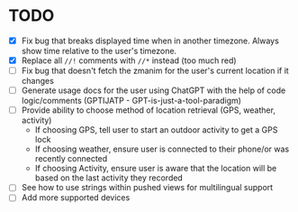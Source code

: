 # TODO

- [x] Fix bug that breaks displayed time when in another timezone. Always show time relative to the user's timezone.
- [x] Replace all `//!` comments with `//*` instead (too much red)
- [ ] Fix bug that doesn't fetch the zmanim for the user's current location if it changes
- [ ] Generate usage docs for the user using ChatGPT with the help of code logic/comments (GPTIJATP - GPT-is-just-a-tool-paradigm)
- [ ] Provide ability to choose method of location retrieval (GPS, weather, activity)
  - If choosing GPS, tell user to start an outdoor activity to get a GPS lock
  - If choosing weather, ensure user is connected to their phone/or was recently connected
  - If choosing Activity, ensure user is aware that the location will be based on the last activity they recorded
- [ ] See how to use strings within pushed views for multilingual support
- [ ] Add more supported devices
